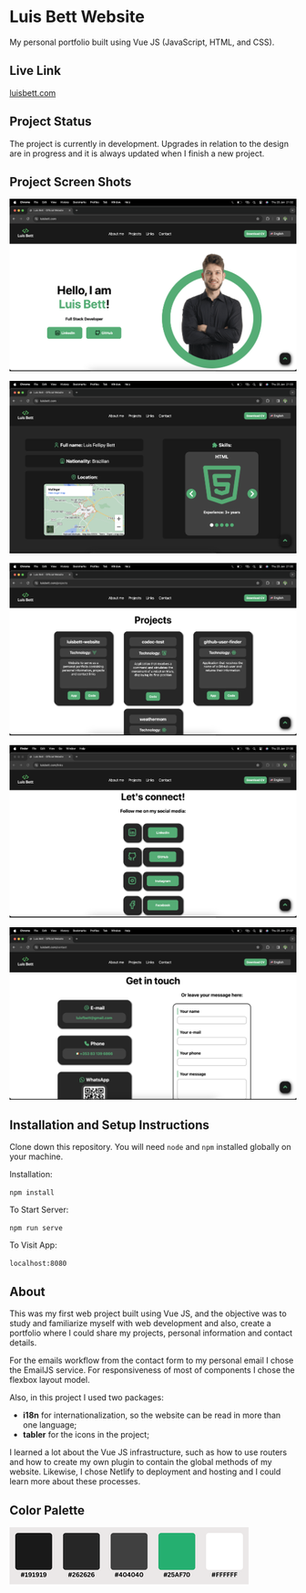 # Luis Bett Website

My personal portfolio built using Vue JS (JavaScript, HTML, and CSS).

## Live Link

[luisbett.com](https://luisbett.com/)

## Project Status

The project is currently in development. Upgrades in relation to the design are in progress and it is always updated when I finish a new project.

## Project Screen Shots

![screenshot_1](/public/img/screenshot_1.png)

![screenshot_2](/public/img/screenshot_2.png)

![screenshot_3](/public/img/screenshot_3.png)

![screenshot_4](/public/img/screenshot_4.png)

![screenshot_5](/public/img/screenshot_5.png)

## Installation and Setup Instructions

Clone down this repository. You will need `node` and `npm` installed globally on your machine.

Installation:

`npm install`

To Start Server:

`npm run serve`

To Visit App:

`localhost:8080`

## About

This was my first web project built using Vue JS, and the objective was to study and familiarize myself with web development and also, create a portfolio where I could share my projects, personal information and contact details.

For the emails workflow from the contact form to my personal email I chose the EmailJS service. For responsiveness of most of components I chose the flexbox layout model.

Also, in this project I used two packages:

* **i18n** for internationalization, so the website can be read in more than one language;
* **tabler** for the icons in the project;

I learned a lot about the Vue JS infrastructure, such as how to use routers and how to create my own plugin to contain the global methods of my website. Likewise, I chose Netlify to deployment and hosting and I could learn more about these processes.

## Color Palette

![color_palette](/public/img/color_palette.png)